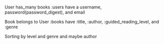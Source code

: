 User has_many books
:users have a username, password(password_digest), and email

Book belongs to User
:books have :title, :author, :guided_reading_level, and :genre

Sorting by level and genre and maybe author
